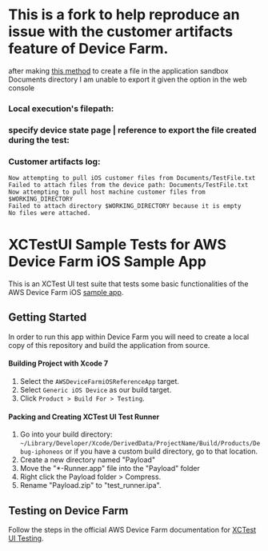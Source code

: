 # This is a fork to help reproduce an issue with the customer artifacts feature of Device Farm. 

after making [this method](https://github.com/jamesknowsbest/aws-device-farm-xctest-ui-tests-for-ios-sample-app/blob/master/ADFiOSReferenceAppUITests/AlertsTest.m#L62-L79) to create a file in the application sandbox Documents directory I am unable to export it given the option in the web console

### Local execution's filepath: 

### specify device state page | reference to export the file created during the test: 


### Customer artifacts log: 
```
Now attempting to pull iOS customer files from Documents/TestFile.txt
Failed to attach files from the device path: Documents/TestFile.txt
Now attempting to pull host machine customer files from $WORKING_DIRECTORY
Failed to attach directory $WORKING_DIRECTORY because it is empty
No files were attached.
```


# XCTestUI Sample Tests for AWS Device Farm iOS Sample App

This is an XCTest UI test suite that tests some basic functionalities of the AWS Device Farm iOS [sample app](https://github.com/awslabs/aws-device-farm-sample-app-for-ios).

## Getting Started
In order to run this app within Device Farm you will need to create a local copy of this repository and build the application from source.

#### Building Project with Xcode 7
1. Select the `AWSDeviceFarmiOSReferenceApp` target.
2. Select `Generic iOS Device` as our build target.
3. Click `Product > Build For > Testing`.

#### Packing and Creating XCTest UI Test Runner
1. Go into your build directory: ```~/Library/Developer/Xcode/DerivedData/ProjectName/Build/Products/Debug-iphoneos``` or if you have a custom build directory, go to that location.
2. Create a new directory named "Payload"
3. Move the "*-Runner.app" file into the "Payload" folder
4. Right click the Payload folder > Compress.
5. Rename "Payload.zip" to "test_runner.ipa".

## Testing on Device Farm
Follow the steps in the official AWS Device Farm documentation for [XCTest UI Testing](http://docs.aws.amazon.com/devicefarm/latest/developerguide/test-types-ios-xctest-ui.html). 
